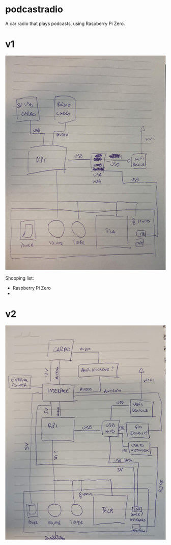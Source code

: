 # podcastradio
A car radio that plays podcasts, using Raspberry Pi Zero.

# v1

![design](v1.jpg)

Shopping list:

- Raspberry Pi Zero
- 

# v2

![design](v2.jpg)
